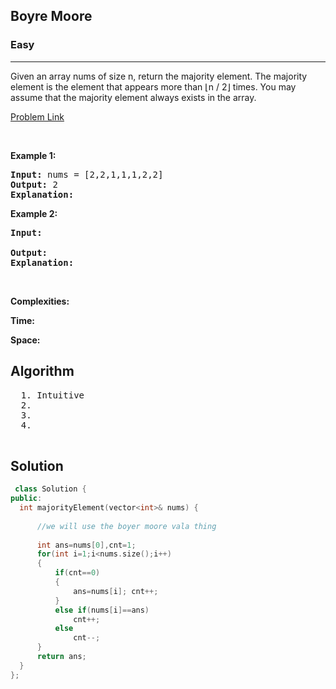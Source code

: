 <h2>Boyre Moore</h2>
<h3>Easy</h3><hr>
<div><p>
  
Given an array nums of size n, return the majority element.
The majority element is the element that appears more than ⌊n / 2⌋ times. You may assume that the majority element always exists in the array.
 
</p>


[Problem Link](https://leetcode.com/problems/majority-element/)

<p>&nbsp;</p>
<p><strong>Example 1:</strong></p>

      
 
<pre><strong>Input:</strong> nums = [2,2,1,1,1,2,2]
<strong>Output:</strong> 2
<strong>Explanation:</strong> 
</pre>

<p><strong>Example 2:</strong></p>

<pre><strong>Input:</strong> 
     
<strong>Output:</strong> 
<strong>Explanation:</strong> 
</pre>

<p>&nbsp;</p>
<p><strong>Complexities:</strong></p>
<strong>Time:</strong> 
  
<strong>Space:</strong> 
  <h2> Algorithm </h2>
 <pre>
  1. Intuitive
  2.
  3. 
  4. 
  </pre>
  <h2> Solution </h2>
  
  ``` c++ 
   class Solution {
public:
    int majorityElement(vector<int>& nums) {
        
        //we will use the boyer moore vala thing
        
        int ans=nums[0],cnt=1;  
        for(int i=1;i<nums.size();i++)
        {   
            if(cnt==0)
            {
                ans=nums[i]; cnt++;
            }
            else if(nums[i]==ans) 
                cnt++;
            else 
                cnt--;
        }
        return ans;
    }
};
  ```
</div>
